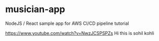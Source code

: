 # musician-app
NodeJS / React sample app for AWS CI/CD pipeline tutorial

https://www.youtube.com/watch?v=NwzJCSPSPZs
Hi this is sohil kohli
